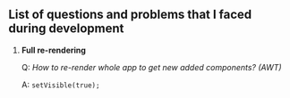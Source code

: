 ## List of questions and problems that I faced during development

1. **Full re-rendering**

   Q: *How to re-render whole app to get new added components? (AWT)*

   A: `setVisible(true);`

